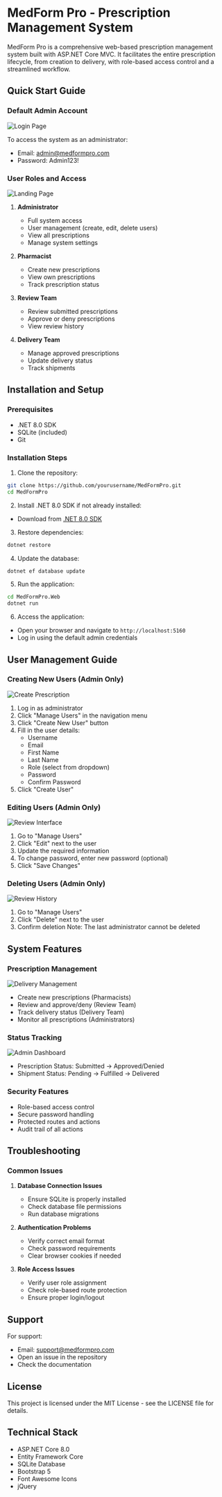 # MedForm Pro - Prescription Management System

MedForm Pro is a comprehensive web-based prescription management system built with ASP.NET Core MVC. It facilitates the entire prescription lifecycle, from creation to delivery, with role-based access control and a streamlined workflow.

## Quick Start Guide

### Default Admin Account

![Login Page](MedFormPro.Web/wwwroot/images/docs/login.png)

To access the system as an administrator:

- Email: admin@medformpro.com
- Password: Admin123!

### User Roles and Access

![Landing Page](MedFormPro.Web/wwwroot/images/docs/Landing-page.png)

1. **Administrator**

   - Full system access
   - User management (create, edit, delete users)
   - View all prescriptions
   - Manage system settings

2. **Pharmacist**

   - Create new prescriptions
   - View own prescriptions
   - Track prescription status

3. **Review Team**

   - Review submitted prescriptions
   - Approve or deny prescriptions
   - View review history

4. **Delivery Team**
   - Manage approved prescriptions
   - Update delivery status
   - Track shipments

## Installation and Setup

### Prerequisites

- .NET 8.0 SDK
- SQLite (included)
- Git

### Installation Steps

1. Clone the repository:

```bash
git clone https://github.com/yourusername/MedFormPro.git
cd MedFormPro
```

2. Install .NET 8.0 SDK if not already installed:

- Download from [.NET 8.0 SDK](https://dotnet.microsoft.com/download/dotnet/8.0)

3. Restore dependencies:

```bash
dotnet restore
```

4. Update the database:

```bash
dotnet ef database update
```

5. Run the application:

```bash
cd MedFormPro.Web
dotnet run
```

6. Access the application:

- Open your browser and navigate to `http://localhost:5160`
- Log in using the default admin credentials

## User Management Guide

### Creating New Users (Admin Only)

![Create Prescription](MedFormPro.Web/wwwroot/images/docs/create-prescription.png)

1. Log in as administrator
2. Click "Manage Users" in the navigation menu
3. Click "Create New User" button
4. Fill in the user details:
   - Username
   - Email
   - First Name
   - Last Name
   - Role (select from dropdown)
   - Password
   - Confirm Password
5. Click "Create User"

### Editing Users (Admin Only)

![Review Interface](MedFormPro.Web/wwwroot/images/docs/review-interface.png)

1. Go to "Manage Users"
2. Click "Edit" next to the user
3. Update the required information
4. To change password, enter new password (optional)
5. Click "Save Changes"

### Deleting Users (Admin Only)

![Review History](MedFormPro.Web/wwwroot/images/docs/review-history.png)

1. Go to "Manage Users"
2. Click "Delete" next to the user
3. Confirm deletion
   Note: The last administrator cannot be deleted

## System Features

### Prescription Management

![Delivery Management](MedFormPro.Web/wwwroot/images/docs/delivery-managment.png)

- Create new prescriptions (Pharmacists)
- Review and approve/deny (Review Team)
- Track delivery status (Delivery Team)
- Monitor all prescriptions (Administrators)

### Status Tracking

![Admin Dashboard](MedFormPro.Web/wwwroot/images/docs/admin-dashboard.png)

- Prescription Status: Submitted → Approved/Denied
- Shipment Status: Pending → Fulfilled → Delivered

### Security Features

- Role-based access control
- Secure password handling
- Protected routes and actions
- Audit trail of all actions

## Troubleshooting

### Common Issues

1. **Database Connection Issues**

   - Ensure SQLite is properly installed
   - Check database file permissions
   - Run database migrations

2. **Authentication Problems**

   - Verify correct email format
   - Check password requirements
   - Clear browser cookies if needed

3. **Role Access Issues**
   - Verify user role assignment
   - Check role-based route protection
   - Ensure proper login/logout

## Support

For support:

- Email: support@medformpro.com
- Open an issue in the repository
- Check the documentation

## License

This project is licensed under the MIT License - see the LICENSE file for details.

## Technical Stack

- ASP.NET Core 8.0
- Entity Framework Core
- SQLite Database
- Bootstrap 5
- Font Awesome Icons
- jQuery
